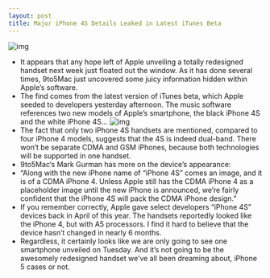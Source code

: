 ```yaml
---
layout: post
title: Major iPhone 4S Details Leaked in Latest iTunes Beta
---
```

![img](http://media.idownloadblog.com/wp-content/uploads/2011/08/iphone-4-recall-e1313960251197.jpeg)
* It appears that any hope left of Apple unveiling a totally redesigned handset next week just floated out the window. As it has done several times, 9to5Mac just uncovered some juicy information hidden within Apple’s software.
* The find comes from the latest version of iTunes beta, which Apple seeded to developers yesterday afternoon. The music software references two new models of Apple’s smartphone, the black iPhone 4S and the white iPhone 4S…
![img](http://media.idownloadblog.com/wp-content/uploads/2011/10/iphone4s-e1317502814468.png)
* The fact that only two iPhone 4S handsets are mentioned, compared to four iPhone 4 models, suggests that the 4S is indeed dual-band. There won’t be separate CDMA and GSM iPhones, because both technologies will be supported in one handset.
* 9to5Mac‘s Mark Gurman has more on the device’s appearance:
* “Along with the new iPhone name of “iPhone 4S” comes an image, and it is of a CDMA iPhone 4. Unless Apple still has the CDMA iPhone 4 as a placeholder image until the new iPhone is announced, we’re fairly confident that the iPhone 4S will pack the CDMA iPhone design.”
* If you remember correctly, Apple gave select developers “iPhone 4S” devices back in April of this year. The handsets reportedly looked like the iPhone 4, but with A5 processors. I find it hard to believe that the device hasn’t changed in nearly 6 months.
* Regardless, it certainly looks like we are only going to see one smartphone unveiled on Tuesday. And it’s not going to be the awesomely redesigned handset we’ve all been dreaming about, iPhone 5 cases or not.

